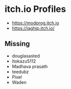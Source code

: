 # itch.io Profiles

- https://modprog.itch.io
- https://jaghip.itch.io/

## Missing
- douglasasted
- Itokazu5112
- Madhava prasath
- teedubz
- Pixel
- Waden
